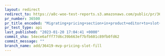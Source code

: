 ```yaml
---
layout: redirect
redirect_to: https://a8c-woo-test-reports.s3.amazonaws.com/public/pr/36500/api/index.html
pr_number: 36500
pr_title_encoded: "Migrating+pricing+section+in+product+editor+to+slot+fills"
pr_test_type: api
last_published: "2023-01-20 17:04:41 +0000"
commit_sha: 54ece6afff77d6c39b663ef7bfb601c89fb0fd62
commit_message: ""
branch_name: add/36419-mvp-pricing-slot-fill
---
```

